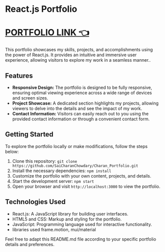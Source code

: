 # React.js Portfolio

# [PORTFOLIO LINK 👈](https://charan-portfolio-n926.onrender.com/)

This portfolio showcases my skills, projects, and accomplishments using the power of React.js. It provides an intuitive and immersive user experience, allowing visitors to explore my work in a seamless manner..

## Features

- **Responsive Design:** The portfolio is designed to be fully responsive, ensuring optimal viewing experience across a wide range of devices and screen sizes.
- **Project Showcase:** A dedicated section highlights my projects, allowing viewers to delve into the details and see the impact of my work.
- **Contact Information:** Visitors can easily reach out to you using the provided contact information or through a convenient contact form.

## Getting Started

To explore the portfolio locally or make modifications, follow the steps below:

1. Clone this repository: `git clone https://github.com/SaiCharanChowdary/Charan_Portfolio.git`
2. Install the necessary dependencies: `npm install`
3. Customize the portfolio with your own content, projects, and details.
4. Start the development server: `npm start`
5. Open your browser and visit `http://localhost:3000` to view the portfolio.

## Technologies Used

- React.js: A JavaScript library for building user interfaces.
- HTML5 and CSS: Markup and styling for the portfolio.
- JavaScript: Programming language used for interactive functionality.
- libraries used frame.motion, mui/material 


Feel free to adapt this README.md file according to your specific portfolio details and preferences.
